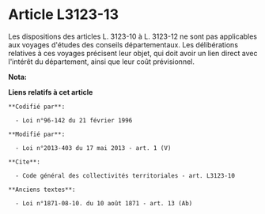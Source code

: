 # Article L3123-13

Les dispositions des articles L. 3123-10 à L. 3123-12 ne sont pas applicables aux voyages d'études des conseils
départementaux. Les délibérations relatives à ces voyages précisent leur objet, qui doit avoir un lien direct avec l'intérêt
du département, ainsi que leur coût prévisionnel.

**Nota:**



**Liens relatifs à cet article**

	**Codifié par**:

	  - Loi n°96-142 du 21 février 1996

	**Modifié par**:

	  - Loi n°2013-403 du 17 mai 2013 - art. 1 (V)

	**Cite**:

	  - Code général des collectivités territoriales - art. L3123-10

	**Anciens textes**:

	  - Loi n°1871-08-10. du 10 août 1871 - art. 13 (Ab)
